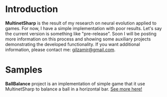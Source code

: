Introduction
============

**MultinetSharp** is the result of my research on neural evolution applied to games. For now, I have a simple implementation with poor results. Let's say the current version is something like "pre-release". Soon I will be posting more information on this process and showing some auxiliary projects demonstrating the developed functionality. If you want additional information, please contact me: gilzamir@gmail.com.

Samples
========

**BallBalance** project is an implementation of simple game that it use MultinetSharp to balance a ball in a horizontal bar.
[See more here!](https://github.com/gilzamir/multinetsharp_sample_ballbalance)
